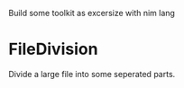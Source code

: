 Build some toolkit as excersize with nim lang
# FileDivision
Divide a large file into some seperated parts.
